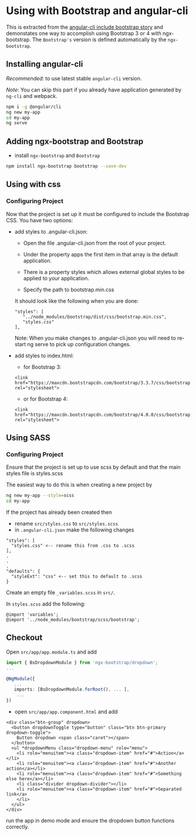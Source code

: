 # Using with Bootstrap and angular-cli

This is extracted from the [angular-cli include bootstrap story](https://github.com/angular/angular-cli/wiki/stories-include-bootstrap) and demonstates one way to accomplish using Bootstrap 3 or 4 with ngx-bootstrap. The `Bootstrap's` version is defined automatically by the `ngx-bootstrap`.

## Installing angular-cli

*Recommended*: to use latest stable `angular-cli` version.

*Note*: You can skip this part if you already have application generated by `ng-cli` and webpack.

```bash
npm i -g @angular/cli
ng new my-app
cd my-app
ng serve
```

## Adding ngx-bootstrap and Bootstrap

 - install `ngx-bootstrap` and `Bootstrap`

 ```bash
 npm install ngx-bootstrap bootstrap --save-dev
 ```

## Using with css
### Configuring Project

Now that the project is set up it must be configured to include the Bootstrap CSS. You have two options:

 - add styles to .angular-cli.json:
   - Open the file .angular-cli.json from the root of your project.
   - Under the property apps the first item in that array is the default application.
   - There is a property styles which allows external global styles to be applied to your application.

   - Specify the path to bootstrap.min.css

   It should look like the following when you are done:
   ```
   "styles": [
      "../node_modules/bootstrap/dist/css/bootstrap.min.css",
      "styles.css"
   ],
   ```

   Note: When you make changes to .angular-cli.json you will need to re-start ng serve to pick up configuration changes.

 - add styles to index.html:
   - for Bootstrap 3:
   ```
   <link href="https://maxcdn.bootstrapcdn.com/bootstrap/3.3.7/css/bootstrap.min.css" rel="stylesheet">
   ```

   - or for Bootstrap 4:
   ```
   <link href="https://maxcdn.bootstrapcdn.com/bootstrap/4.0.0/css/bootstrap.min.css" rel="stylesheet">
   ```

## Using SASS

### Configuring Project

Ensure that the project is set up to use scss by default and that the main styles file is styles.scss

The easiest way to do this is when creating a new project by
```bash
ng new my-app --style=scss
cd my-app
```

If the project has already been created then

- rename `src/styles.css` to `src/styles.scss`
- in `.angular-cli.json` make the following changes
```
"styles": [
  "styles.css" <-- rename this from .css to .scss
],
.
.
.
"defaults": {
  "styleExt": "css" <-- set this to default to .scss
}
```
Create an empty file `_variables.scss` in `src/`.

In `styles.scss` add the following:

```
@import 'variables';
@import '../node_modules/bootstrap/scss/bootstrap';
```

## Checkout

Open `src/app/app.module.ts` and add

```typescript
import { BsDropdownModule } from 'ngx-bootstrap/dropdown';
...

@NgModule({
   ...
   imports: [BsDropdownModule.forRoot(), ... ],
    ...
})
```

- open `src/app/app.component.html` and add
```
<div class="btn-group" dropdown>
  <button dropdownToggle type="button" class="btn btn-primary dropdown-toggle">
    Button dropdown <span class="caret"></span>
  </button>
  <ul *dropdownMenu class="dropdown-menu" role="menu">
    <li role="menuitem"><a class="dropdown-item" href="#">Action</a></li>
    <li role="menuitem"><a class="dropdown-item" href="#">Another action</a></li>
    <li role="menuitem"><a class="dropdown-item" href="#">Something else here</a></li>
    <li class="divider dropdown-divider"></li>
    <li role="menuitem"><a class="dropdown-item" href="#">Separated link</a>
    </li>
  </ul>
</div>
```

run the app in demo mode and ensure the dropdown button functions correctly.
